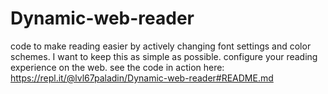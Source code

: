 # Dynamic-web-reader
code to make reading easier by actively changing font settings and color schemes. I want to keep this as simple as possible.
configure your reading experience on the web.
see the code in action here:
https://repl.it/@lvl67paladin/Dynamic-web-reader#README.md
